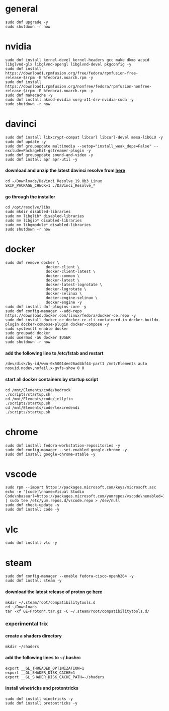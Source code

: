 # general
```
sudo dnf upgrade -y
sudo shutdown -r now
```
# nvidia
```
sudo dnf install kernel-devel kernel-headers gcc make dkms acpid libglvnd-glx libglvnd-opengl libglvnd-devel pkgconfig -y
sudo dnf install https://download1.rpmfusion.org/free/fedora/rpmfusion-free-release-$(rpm -E %fedora).noarch.rpm -y
sudo dnf install https://download1.rpmfusion.org/nonfree/fedora/rpmfusion-nonfree-release-$(rpm -E %fedora).noarch.rpm -y
sudo dnf makecache -y
sudo dnf install akmod-nvidia xorg-x11-drv-nvidia-cuda -y
sudo shutdown -r now
```
# davinci
```
sudo dnf install libxcrypt-compat libcurl libcurl-devel mesa-libGLU -y
sudo dnf update -y
sudo dnf groupupdate multimedia --setop="install_weak_deps=False" --exclude=PackageKit-gstreamer-plugin -y
sudo dnf groupupdate sound-and-video -y
sudo dnf install apr apr-util -y
```
#### download and unzip the latest davinci resolve from [here](https://www.blackmagicdesign.com/products/davinciresolve)
```
cd ~/Downloads/DaVinci_Resolve_19.0b3_Linux
SKIP_PACKAGE_CHECK=1 ./DaVinci_Resolve_*
```
#### go through the installer
```
cd /opt/resolve/libs
sudo mkdir disabled-libraries
sudo mv libglib* disabled-libraries
sudo mv libgio* disabled-libraries
sudo mv libgmodule* disabled-libraries
sudo shutdown -r now
```

# docker
```
sudo dnf remove docker \
                  docker-client \
                  docker-client-latest \
                  docker-common \
                  docker-latest \
                  docker-latest-logrotate \
                  docker-logrotate \
                  docker-selinux \
                  docker-engine-selinux \
                  docker-engine -y
sudo dnf install dnf-plugins-core -y
sudo dnf config-manager --add-repo https://download.docker.com/linux/fedora/docker-ce.repo -y
sudo dnf install docker-ce docker-ce-cli containerd.io docker-buildx-plugin docker-compose-plugin docker-compose -y
sudo systemctl enable docker
sudo groupadd docker
sudo usermod -aG docker $USER
sudo shutdown -r now
```
#### add the following line to /etc/fstab and restart
```
/dev/disk/by-id/wwn-0x50014ee26ad4bf44-part1 /mnt/Elements auto nosuid,nodev,nofail,x-gvfs-show 0 0
```
#### start all docker containers by startup script
```
cd /mnt/Elements/code/bedrock
./scripts/startup.sh
cd /mnt/Elements/code/jellyfin
./scripts/startup.sh
cd /mnt/Elements/code/lexcredendi
./scripts/startup.sh
```

# chrome
```
sudo dnf install fedora-workstation-repositories -y
sudo dnf config-manager --set-enabled google-chrome -y
sudo dnf install google-chrome-stable -y
```

# vscode
```
sudo rpm --import https://packages.microsoft.com/keys/microsoft.asc
echo -e "[code]\nname=Visual Studio Code\nbaseurl=https://packages.microsoft.com/yumrepos/vscode\nenabled=1\ngpgcheck=1\ngpgkey=https://packages.microsoft.com/keys/microsoft.asc" | sudo tee /etc/yum.repos.d/vscode.repo > /dev/null
sudo dnf check-update -y
sudo dnf install code -y
```

# vlc
```
sudo dnf install vlc -y
```

# steam
```
sudo dnf config-manager --enable fedora-cisco-openh264 -y
sudo dnf install steam -y
```
#### download the latest release of proton ge [here](https://github.com/GloriousEggroll/proton-ge-custom/releases)
```
mkdir ~/.steam/root/compatibilitytools.d
cd ~/Downloads
tar -xf GE-Proton*.tar.gz -C ~/.steam/root/compatibilitytools.d/
```
### experimental trix
#### create a shaders directory
```
mkdir ~/shaders
```
#### add the following lines to ~/.bashrc
```
export __GL_THREADED_OPTIMIZATION=1
export __GL_SHADER_DISK_CACHE=1
export __GL_SHADER_DISK_CACHE_PATH=~/shaders
```
#### install winetricks and protontricks
```
sudo dnf install winetricks -y
sudo dnf install protontricks -y
```